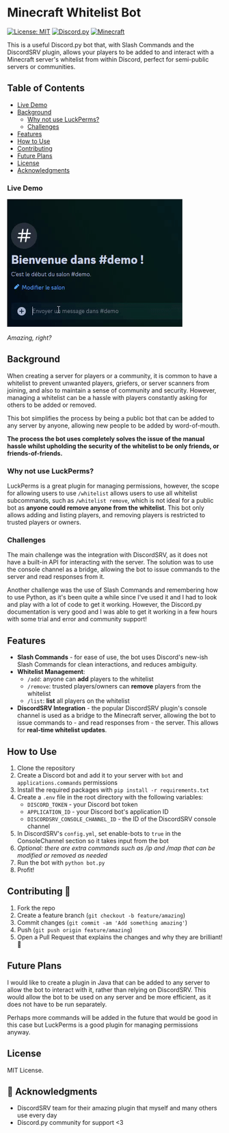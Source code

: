 # Minecraft Whitelist Bot
[![License: MIT](https://img.shields.io/badge/License-MIT-yellow.svg)](https://opensource.org/licenses/MIT)
[![Discord.py](https://img.shields.io/badge/discord-py-blue.svg)](https://discordpy.readthedocs.io/en/stable/)
[![Minecraft](https://img.shields.io/badge/Minecraft-1.12+-brightgreen.svg)](https://www.minecraft.net/)


This is a useful Discord.py bot that, with Slash Commands and the DiscordSRV plugin, allows your players to be added to and interact with a Minecraft server's whitelist from within Discord, perfect for semi-public servers or communities.

## Table of Contents
- [Live Demo](#live-demo)
- [Background](#background)
  - [Why not use LuckPerms?](#why-not-use-luckperms)
  - [Challenges](#challenges)
- [Features](#features)
- [How to Use](#how-to-use)
- [Contributing](#contributing-🤝)
- [Future Plans](#future-plans)
- [License](#license)
- [Acknowledgments](#💖-acknowledgments)


### Live Demo
![Demo](demo.gif)

*Amazing, right?*

## Background
When creating a server for players or a community, it is common to have a whitelist to prevent unwanted players, griefers, or server scanners from joining, and also to maintain a sense of community and security. However, managing a whitelist can be a hassle with players constantly asking for others to be added or removed. 

This bot simplifies the process by being a public bot that can be added to any server by anyone, allowing new people to be added by word-of-mouth.

**The process the bot uses completely solves the issue of the manual hassle whilst upholding the security of the whitelist to be only friends, or friends-of-friends.**

### Why not use LuckPerms?
LuckPerms is a great plugin for managing permissions, however, the scope for allowing users to use `/whitelist` allows users to use all whitelist subcommands, such as `/whitelist remove`, which is not ideal for a public bot as **anyone could remove anyone from the whitelist**. This bot only allows adding and listing players, and removing players is restricted to trusted players or owners.

### Challenges
The main challenge was the integration with DiscordSRV, as it does not have a built-in API for interacting with the server. The solution was to use the console channel as a bridge, allowing the bot to issue commands to the server and read responses from it.

Another challenge was the use of Slash Commands and remembering how to use Python, as it's been quite a while since I've used it and I had to look and play with a lot of code to get it working. However, the Discord.py documentation is very good and I was able to get it working in a few hours with some trial and error and community support!

## Features
- **Slash Commands** - for ease of use, the bot uses Discord's new-ish Slash Commands for clean interactions, and reduces ambiguity.
- **Whitelist Management**:
    - `/add`: anyone can **add** players to the whitelist 
    - `/remove`: trusted players/owners can **remove** players from the whitelist
    - `/list`: **list** all players on the whitelist
- **DiscordSRV Integration** - the popular DiscordSRV plugin's console channel is used as a bridge to the Minecraft server, allowing the bot to issue commands to - and read responses from - the server. This allows for **real-time whitelist updates**.

## How to Use
1. Clone the repository
2. Create a Discord bot and add it to your server with `bot` and `applications.commands` permissions
2. Install the required packages with `pip install -r requirements.txt`
3. Create a `.env` file in the root directory with the following variables:
    - `DISCORD_TOKEN` - your Discord bot token
    - `APPLICATION_ID` - your Discord bot's application ID
    - `DISCORDSRV_CONSOLE_CHANNEL_ID` - the ID of the DiscordSRV console channel
4. In DiscordSRV's `config.yml`, set enable-bots to `true` in the ConsoleChannel section so it takes input from the bot
5. *Optional: there are extra commands such as /ip and /map that can be modified or removed as needed*
6. Run the bot with `python bot.py`
7. Profit!

## Contributing 🤝

1. Fork the repo
2. Create a feature branch (`git checkout -b feature/amazing`)
3. Commit changes (`git commit -am 'Add something amazing'`)
4. Push (`git push origin feature/amazing`)
5. Open a Pull Request that explains the changes and why they are brilliant! 🎉

## Future Plans
I would like to create a plugin in Java that can be added to any server to allow the bot to interact with it, rather than relying on DiscordSRV. This would allow the bot to be used on any server and be more efficient, as it does not have to be run separately.

Perhaps more commands will be added in the future that would be good in this case but LuckPerms is a good plugin for managing permissions anyway.

## License
MIT License.


## 💖 Acknowledgments
- DiscordSRV team for their amazing plugin that myself and many others use every day
- Discord.py community for support <3
